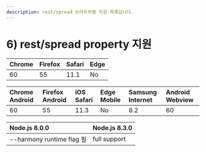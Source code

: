```yaml
---
description: rest/spread 브라우저별 지원 목록입니다.
---
```


# 6\) rest/spread property 지원

| Chrome | Firefox | Safari | Edge |
| :--- | :--- | :--- | :--- |
| 60 | 55 | 11.1 | No |

| Chrome Android | Firefox Android | iOS Safari | Edge Mobile | Samsung Internet | Android Webview |
| :--- | :--- | :--- | :--- | :--- | :--- |
| 60 | 55 | 11.3 | No | 8.2 | 60 |

| Node.js 8.0.0 | Node.js 8.3.0 |
| :--- | :--- |
| --harmony runtime flag 필 | full support |

